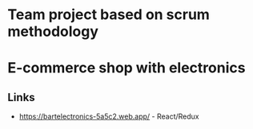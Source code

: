 # Team project based on scrum methodology 

# E-commerce shop with electronics

## Links

- https://bartelectronics-5a5c2.web.app/ - React/Redux



